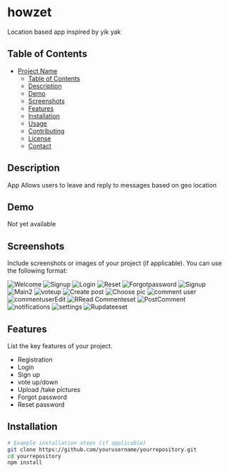 # howzet
Location based app inspired by yik yak

## Table of Contents

- [Project Name](#project-name)
  - [Table of Contents](#table-of-contents)
  - [Description](#description)
  - [Demo](#demo)
  - [Screenshots](#screenshots)
  - [Features](#features)
  - [Installation](#installation)
  - [Usage](#usage)
  - [Contributing](#contributing)
  - [License](#license)
  - [Contact](#contact)

## Description

App Allows users to leave and reply to messages based on geo location

## Demo

Not yet available

## Screenshots

Include screenshots or images of your project (if applicable). You can use the following format:

![Welcome](/screenshots/Welcome.png)
![Signup](/screenshots/Signup.png)
![Login](/screenshots/Login.png)
![Reset](/screenshots/Reset.png)
![Forgotpassword](/screenshots/Forgotpssword.png)
![Signup](/screenshots/Main.png)
![Main2](/screenshots/Mainmain.png)
![voteup](/screenshots/voteup.png)
![Create post](/screenshots/Createpost.png)
![Choose pic](/screenshots/Choosepic.png)
![comment user](/screenshots/commentuser.png)
![commentuserEdit](/screenshots/commentuserEdit.png)
![RRead Commenteset](/screenshots/ReadComment.png)
![PostComment](/screenshots/PostComment.png)
![notifications](/screenshots/notifications.png)
![settings](/screenshots/settings.png)
![Rupdateeset](/screenshots/update.png)

## Features

List the key features of your project.

- Registration
- Login 
- Sign up
- vote up/down
- Upload /take pictures
- Forgot password
- Reset password
  

## Installation



```bash
# Example installation steps (if applicable)
git clone https://github.com/yourusername/yourrepository.git
cd yourrepository
npm install
